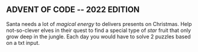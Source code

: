 ## ADVENT OF CODE -- 2022 EDITION 

Santa needs a lot of *magical energy* to delivers presents on Christmas.
Help not-so-clever elves in their quest to find a special type of *star* fruit that only grow deep in the jungle. 
Each day you would have to solve 2 puzzles based on a txt input. 


